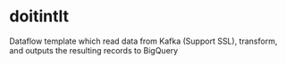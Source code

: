 # doitintlt
Dataflow template which read data from Kafka (Support SSL), transform, and outputs the resulting records to BigQuery
